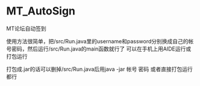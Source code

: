 # MT_AutoSign
MT论坛自动签到

使用方法很简单，把/src/Run.java里的username和password分别换成自己的帐号密码，然后运行/src/Run.java的main函数就行了
可以在手机上用AIDE运行或打包运行

打包成.jar的话可以删掉/src/Run.java后用java -jar 帐号 密码
或者直接打包运行都行
